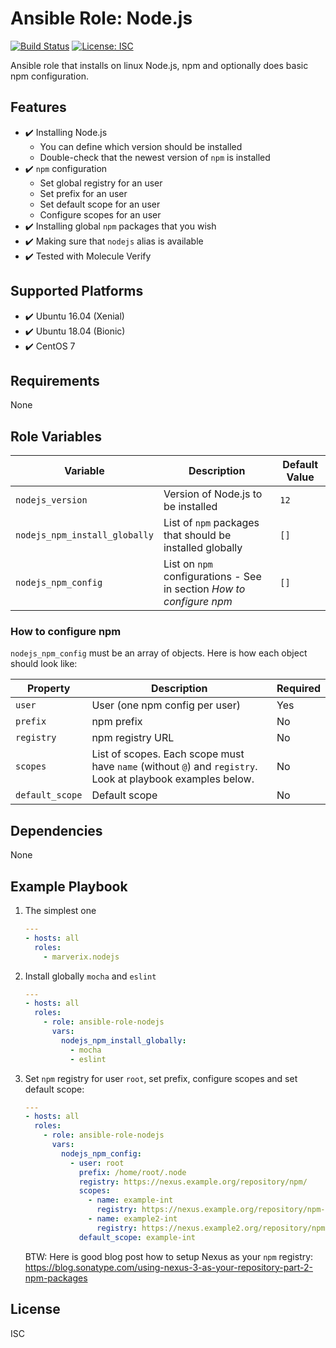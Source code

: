 # Ansible Role: Node.js

[![Build Status](https://travis-ci.com/marverix/ansible-role-nodejs.svg?branch=master)](https://travis-ci.com/marverix/ansible-role-nodejs)
[![License: ISC](https://img.shields.io/badge/License-ISC-blue.svg)](LICENSE)

Ansible role that installs on linux Node.js, npm and optionally does basic npm configuration.

## Features

- ✔️ Installing Node.js
  - You can define which version should be installed
  - Double-check that the newest version of `npm` is installed
- ✔️ `npm` configuration
  - Set global registry for an user
  - Set prefix for an user
  - Set default scope for an user
  - Configure scopes for an user
- ✔️ Installing global `npm` packages that you wish
- ✔️ Making sure that `nodejs` alias is available
- ✔️ Tested with Molecule Verify

## Supported Platforms

- ✔️ Ubuntu 16.04 (Xenial)
- ✔️ Ubuntu 18.04 (Bionic)
- ✔️ CentOS 7

## Requirements

None

## Role Variables

Variable | Description | Default Value
--- | --- | ---
`nodejs_version` | Version of Node.js to be installed | `12`
`nodejs_npm_install_globally` | List of `npm` packages that should be installed globally | `[]`
`nodejs_npm_config` | List on `npm` configurations - See in section _How to configure npm_ | `[]`

### How to configure npm

`nodejs_npm_config` must be an array of objects. Here is how each object should look like:

Property | Description | Required
--- | --- | ---
`user` | User (one npm config per user) | Yes
`prefix` | npm prefix | No
`registry` | npm registry URL | No
`scopes` | List of scopes. Each scope must have `name` (without `@`) and `registry`. Look at playbook examples below. | No
`default_scope` | Default scope | No

## Dependencies

None

## Example Playbook

1. The simplest one

    ```yml
    ---
    - hosts: all
      roles:
        - marverix.nodejs

    ```

1. Install globally `mocha` and `eslint`

    ```yml
    ---
    - hosts: all
      roles:
        - role: ansible-role-nodejs
          vars:
            nodejs_npm_install_globally:
              - mocha
              - eslint
    ```

1. Set `npm` registry for user `root`, set prefix, configure scopes and set default scope:

    ```yml
    ---
    - hosts: all
      roles:
        - role: ansible-role-nodejs
          vars:
            nodejs_npm_config:
              - user: root
                prefix: /home/root/.node
                registry: https://nexus.example.org/repository/npm/
                scopes:
                  - name: example-int
                    registry: https://nexus.example.org/repository/npm-int/
                  - name: example2-int
                    registry: https://nexus.example2.org/repository/npm-int/
                default_scope: example-int
    ```

    BTW: Here is good blog post how to setup Nexus as your `npm` registry:
    https://blog.sonatype.com/using-nexus-3-as-your-repository-part-2-npm-packages

## License

ISC
